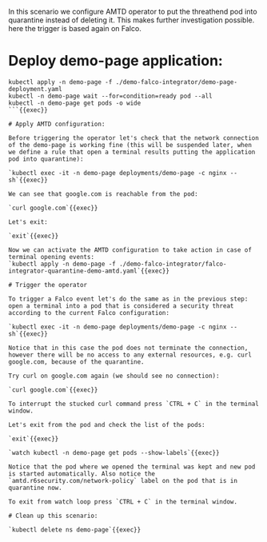 
In this scenario we configure AMTD operator to put the threathend pod into quarantine instead of deleting it. This makes further investigation possible. here the trigger is based again on Falco.

# Deploy demo-page application:

```
kubectl apply -n demo-page -f ./demo-falco-integrator/demo-page-deployment.yaml
kubectl -n demo-page wait --for=condition=ready pod --all
kubectl -n demo-page get pods -o wide
```{{exec}}

# Apply AMTD configuration:

Before triggering the operator let's check that the network connection of the demo-page is working fine (this will be suspended later, when we define a rule that open a terminal results putting the application pod into quarantine):

`kubectl exec -it -n demo-page deployments/demo-page -c nginx -- sh`{{exec}}

We can see that google.com is reachable from the pod:

`curl google.com`{{exec}}

Let's exit:

`exit`{{exec}}

Now we can activate the AMTD configuration to take action in case of terminal opening events:
`kubectl apply -n demo-page -f ./demo-falco-integrator/falco-integrator-quarantine-demo-amtd.yaml`{{exec}}

# Trigger the operator

To trigger a Falco event let's do the same as in the previous step: open a terminal into a pod that is considered a security threat according to the current Falco configuration:

`kubectl exec -it -n demo-page deployments/demo-page -c nginx -- sh`{{exec}}

Notice that in this case the pod does not terminate the connection, however there will be no access to any external resources, e.g. curl google.com, because of the quarantine. 

Try curl on google.com again (we should see no connection):

`curl google.com`{{exec}}

To interrupt the stucked curl command press `CTRL + C` in the terminal window.

Let's exit from the pod and check the list of the pods:

`exit`{{exec}}

`watch kubectl -n demo-page get pods --show-labels`{{exec}}

Notice that the pod where we opened the terminal was kept and new pod is started automatically. Also notice the `amtd.r6security.com/network-policy` label on the pod that is in quarantine now.

To exit from watch loop press `CTRL + C` in the terminal window.

# Clean up this scenario:

`kubectl delete ns demo-page`{{exec}}